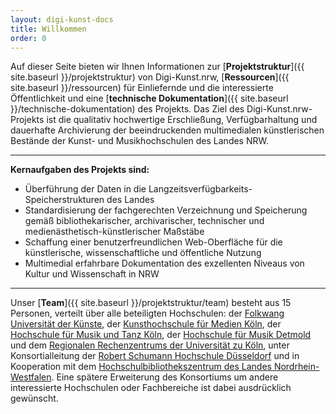 ```yaml
---
layout: digi-kunst-docs
title: Willkommen
order: 0
---
```


Auf dieser Seite bieten wir Ihnen Informationen zur [**Projektstruktur**]({{ site.baseurl }}/projektstruktur) von Digi-Kunst.nrw, [**Ressourcen**]({{ site.baseurl }}/ressourcen) für Einliefernde und die interessierte Öffentlichkeit und eine [**technische Dokumentation**]({{ site.baseurl }}/technische-dokumentation) des Projekts. Das Ziel des Digi-Kunst.nrw-Projekts ist die qualitativ hochwertige Erschließung, Verfügbarhaltung und dauerhafte Archivierung der beeindruckenden multimedialen künstlerischen Bestände der Kunst- und Musikhochschulen des Landes NRW.

----

**Kernaufgaben des Projekts sind:**

* Überführung der Daten in die Langzeitsverfügbarkeits-Speicherstrukturen des Landes
* Standardisierung der fachgerechten Verzeichnung und Speicherung gemäß bibliothekarischer, archivarischer, technischer und medienästhetisch-künstlerischer Maßstäbe
* Schaffung einer benutzerfreundlichen Web-Oberfläche für die künstlerische, wissenschaftliche und öffentliche Nutzung
* Multimedial erfahrbare Dokumentation des exzellenten Niveaus von Kultur und Wissenschaft in NRW

----

Unser [**Team**]({{ site.baseurl }}/projektstruktur/team) besteht aus 15 Personen, verteilt über alle beteiligten Hochschulen: der [Folkwang Universität der Künste](https://www.folkwang-uni.de/home), der [Kunsthochschule für Medien Köln](https://www.khm.de/), der [Hochschule für Musik und Tanz Köln](https://www.hfmt-koeln.de/), der [Hochschule für Musik Detmold](https://www.hfm-detmold.de/) und dem [Regionalen Rechenzentrums der Universität zu Köln](https://rrzk.uni-koeln.de/), unter Konsortialleitung der [Robert Schumann Hochschule Düsseldorf](https://www.rsh-duesseldorf.de/) und in Kooperation mit dem [Hochschulbibliothekszentrum des Landes Nordrhein-Westfalen](https://www.hbz-nrw.de/). Eine spätere Erweiterung des Konsortiums um andere interessierte Hochschulen oder Fachbereiche ist dabei ausdrücklich gewünscht.